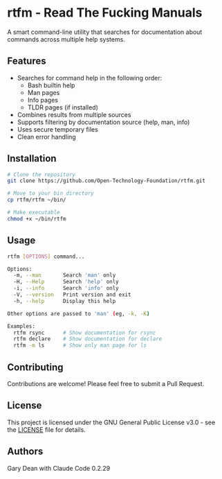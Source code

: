 # rtfm - Read The Fucking Manuals

A smart command-line utility that searches for documentation about commands across multiple help systems.

## Features

- Searches for command help in the following order:
  - Bash builtin help
  - Man pages
  - Info pages
  - TLDR pages (if installed)
- Combines results from multiple sources
- Supports filtering by documentation source (help, man, info)
- Uses secure temporary files
- Clean error handling

## Installation

```bash
# Clone the repository
git clone https://github.com/Open-Technology-Foundation/rtfm.git

# Move to your bin directory
cp rtfm/rtfm ~/bin/

# Make executable
chmod +x ~/bin/rtfm
```

## Usage

```bash
rtfm [OPTIONS] command...

Options:
  -m, --man       Search 'man' only
  -H, --Help      Search 'help' only
  -i, --info      Search 'info' only
  -V, --version   Print version and exit
  -h, --help      Display this help

Other options are passed to 'man' (eg, -k, -K)

Examples:
  rtfm rsync      # Show documentation for rsync
  rtfm declare    # Show documentation for declare
  rtfm -m ls      # Show only man page for ls
```

## Contributing

Contributions are welcome! Please feel free to submit a Pull Request.

## License

This project is licensed under the GNU General Public License v3.0 - see the [LICENSE](LICENSE) file for details.

## Authors

Gary Dean with Claude Code 0.2.29